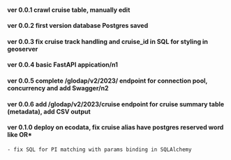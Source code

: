 #### ver 0.0.1 crawl cruise table, manually edit

#### ver 0.0.2 first version database Postgres saved

#### ver 0.0.3 fix cruise track handling and cruise_id in SQL for styling in geoserver

#### ver 0.0.4 basic FastAPI appication/n1

#### ver 0.0.5 complete /glodap/v2/2023/ endpoint for connection pool, concurrency and add Swagger/n2

#### ver 0.0.6 add /glodap/v2/2023/cruise endpoint for cruise summary table (metadata), add CSV output

#### ver 0.1.0 deploy on ecodata, fix cruise alias have postgres reserved word like OR*

    - fix SQL for PI matching with params binding in SQLAlchemy
